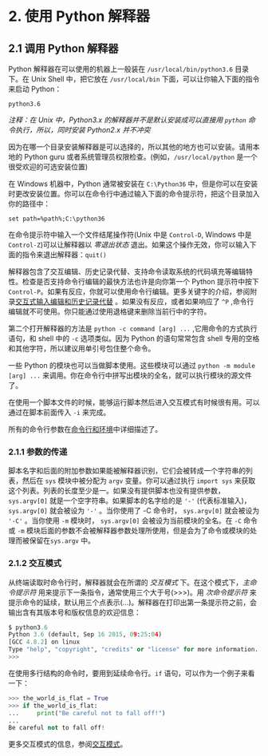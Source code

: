 # 2. 使用 Python 解释器
## 2.1 调用 Python 解释器
Python 解释器在可以使用的机器上一般装在 `/usr/local/bin/python3.6` 目录下。在 Unix Shell 中，把它放在 `/usr/local/bin` 下面，可以让你输入下面的指令来启动 Python：
```
python3.6
```
*注释：在 Unix 中，Python3.x 的解释器并不是默认安装成可以直接用 `python` 命令执行，所以，同时安装 Python2.x 并不冲突*

因为在哪一个目录安装解释器是可以选择的，所以其他的地方也可以安装。请用本地的 Python guru 或者系统管理员权限检查。(例如，`/usr/local/python` 是一个很受欢迎的可选安装位置)

在 Windows 机器中，Python 通常被安装在 `C:\Python36` 中，但是你可以在安装时更改安装位置。你可以在命令行中通过输入下面的命令提示符，把这个目录加入你的路径中：
```
set path=%path%;C:\python36
```

在命令提示符中输入一个文件结尾操作符(Unix 中是 `Control-D`, Windows 中是 `Control-Z`)可以让解释器以 *零退出状态* 退出。如果这个操作无效，你可以输入下面的指令来退出解释器：`quit()`

解释器包含了交互编辑、历史记录代替、支持命令读取系统的代码填充等编辑特性。检查是否支持命令行编辑的最快方法也许是向你第一个 Python 提示符中按下 `Control-P`。如果有反应，你就可以使用命令行编辑。更多关键字的介绍，参阅附录[交互式输入编辑和历史记录代替](https://docs.python.org/3/tutorial/interactive.html#tut-interacting) 。如果没有反应，或者如果响应了 `^P` ,命令行编辑就不可使用。你只能通过使用退格键来删除当前行中的字符。

第二个打开解释器的方法是 `python -c command [arg] ...` ,它用命令的方式执行语句，和 shell 中的 `-c` 选项类似。因为 Python 的语句常常包含 shell 专用的空格和其他字符，所以建议用单引号包住整个命令。

一些 Python 的模块也可以当做脚本使用。这些模块可以通过 `python -m module [arg] ...` 来调用。你在命令行中拼写出模块的全名，就可以执行模块的源文件了。

在使用一个脚本文件的时候，能够运行脚本然后进入交互模式有时候很有用。可以通过在脚本前面传入 `-i` 来完成。

所有的命令行参数在[命令行和环境](https://docs.python.org/3/using/cmdline.html#using-on-general)中详细描述了。

### 2.1.1 参数的传递

脚本名字和后面的附加参数如果能被解释器识别，它们会被转成一个字符串的列表，然后在 `sys` 模块中被分配为 `argv` 变量。你可以通过执行 `import sys` 来获取这个列表。列表的长度至少是一。如果没有提供脚本也没有提供参数， `sys.argv[0]` 就是一个空字符串。如果脚本的名字给的是 `'-'` (代表标准输入)， `sys.argv[0]` 就会被设为 `'-'` 。当你使用了 -C 命令时， `sys.argv[0]` 就会被设为 `'-C'` 。当你使用 `-m` 模块时， `sys.argv[0]` 会被设为当前模块的全名。在 `-C` 命令或 `-m` 模块后面的参数不会被解释器参数处理所使用，但是会为了命令或模块的处理而被保留在`sys.argv` 中。

### 2.1.2 交互模式

从终端读取时命令行时，解释器就会在所谓的 *交互模式* 下。在这个模式下，*主命令提示符* 用来提示下一条指令，通常使用三个大于号(>>>)。用 *次命令提示符* 来提示命令的延续，默认用三个点表示(...)。解释器在打印出第一条提示符之前，会输出含有其版本号和版权信息的欢迎信息：
```python
$ python3.6
Python 3.6 (default, Sep 16 2015, 09:25:04)
[GCC 4.8.2] on linux
Type "help", "copyright", "credits" or "license" for more information.
>>>
```

在使用多行结构的命令时，要用到延续命令行。`if` 语句，可以作为一个例子来看一下：
```python
>>> the_world_is_flat = True
>>> if the_world_is_flat:
...     print("Be careful not to fall off!")
...
Be careful not to fall off!
```

更多交互模式的信息，参阅[交互模式](https://docs.python.org/3/tutorial/appendix.html#tut-interac)。

